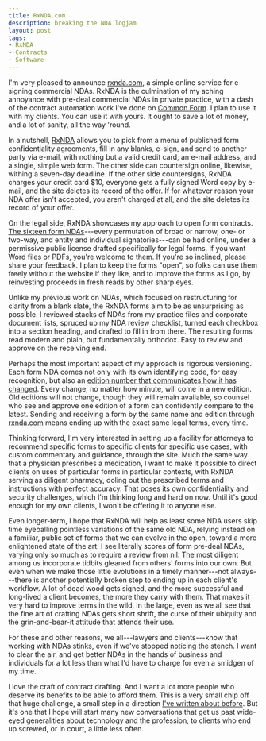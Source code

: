 ```yaml
---
title: RxNDA.com
description: breaking the NDA logjam
layout: post
tags:
- RxNDA
- Contracts
- Software
---
```


I'm very pleased to announce [rxnda.com][URL], a simple online service for e-signing commercial NDAs.  RxNDA is the culmination of my aching annoyance with pre-deal commercial NDAs in private practice, with a dash of the contract automation work I've done on [Common Form].  I plan to use it with my clients.  You can use it with yours.  It ought to save a lot of money, and a lot of sanity, all the way 'round.

[URL]: https://rxnda.com

[Common Form]: https://commonform.github.io

In a nutshell, [RxNDA][URL] allows you to pick from a menu of published form confidentiality agreements, fill in any blanks, e-sign, and send to another party via e-mail, with nothing but a valid credit card, an e-mail address, and a single, simple web form.  The other side can countersign online, likewise, withing a seven-day deadline.  If the other side countersigns, RxNDA charges your credit card $10, everyone gets a fully signed Word copy by e-mail, and the site deletes its record of the offer.  If for whatever reason your NDA offer isn't accepted, you aren't charged at all, and the site deletes its record of your offer.

On the legal side, RxNDA showcases my approach to open form contracts.  [The sixteen form NDAs][forms]---every permutation of broad or narrow, one- or two-way, and entity and individual signatories---can be had online, under a permissive public license drafted specifically for legal forms.  If you want Word files or PDFs, you're welcome to them.  If you're so inclined, please share your feedback.  I plan to keep the forms "open", so folks can use them freely without the website if they like, and to improve the forms as I go, by reinvesting proceeds in fresh reads by other sharp eyes.

[forms]: https://github.com/rxnda/rxnda-forms

Unlike my previous work on NDAs, which focused on restructuring for clarity from a blank slate, the RxNDA forms aim to be as unsurprising as possible.  I reviewed stacks of NDAs from my practice files and corporate document lists, spruced up my NDA review checklist, turned each checkbox into a section heading, and drafted to fill in from there.  The resulting forms read modern and plain, but fundamentally orthodox.  Easy to review and approve on the receiving end.

Perhaps the most important aspect of my approach is rigorous versioning.  Each form NDA comes not only with its own identifying code, for easy recognition, but also an [edition number that communicates how it has changed][edition].  Every change, no matter how minute, will come in a new edition.  Old editions will not change, though they will remain available, so counsel who see and approve one edition of a form can confidently compare to the latest.  Sending and receiving a form by the same name and edition through [rxnda.com][URL] means ending up with the exact same legal terms, every time.

[edition]: https://reviewersedition.org

Thinking forward, I'm very interested in setting up a facility for attorneys to recommend specific forms to specific clients for specific use cases, with custom commentary and guidance, through the site.  Much the same way that a physician prescribes a medication, I want to make it possible to direct clients on uses of particular forms in particular contexts, with RxNDA serving as diligent pharmacy, doling out the prescribed terms and instructions with perfect accuracy.  That poses its own confidentiality and security challenges, which I'm thinking long and hard on now.  Until it's good enough for my own clients, I won't be offering it to anyone else.

Even longer-term, I hope that RxNDA will help as least some NDA users skip time eyeballing pointless variations of the same old NDA, relying instead on a familiar, public set of forms that we can evolve in the open, toward a more enlightened state of the art.  I see literally scores of form pre-deal NDAs, varying only so much as to require a review from nil.  The most diligent among us incorporate tidbits gleaned from others' forms into our own.   But even when we make those little evolutions in a timely manner---not always---there is another potentially broken step to ending up in each client's workflow.  A lot of dead wood gets signed, and the more successful and long-lived a client becomes, the more they carry with them.  That makes it very hard to improve terms in the wild, in the large, even as we all see that the fine art of crafting NDAs gets short shrift, the curse of their ubiquity and the grin-and-bear-it attitude that attends their use.

For these and other reasons, we all---lawyers and clients---know that working with NDAs stinks, even if we've stopped noticing the stench.  I want to clear the air, and get better NDAs in the hands of business and individuals for a lot less than what I'd have to charge for even a smidgen of my time.

I love the craft of contract drafting.  And I want a lot more people who deserve its benefits to be able to afford them.  This is a very small chip off that huge challenge, a small step in a direction [I've written about before][Emancipation].  But it's one that I hope will start many new conversations that get us past wide-eyed generalities about technology and the profession, to clients who end up screwed, or in court, a little less often.

[Emancipation]: https://writing.kemitchell.com/2016/08/20/Emancipation-by-Reference.html
